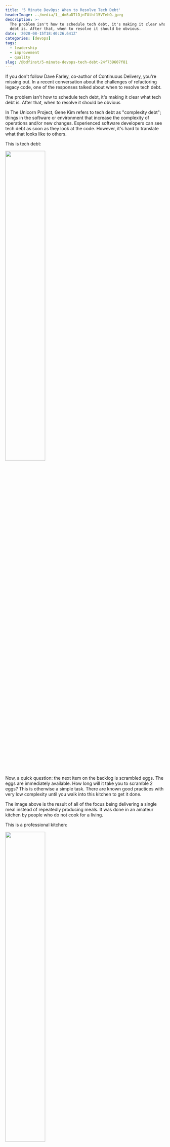 ```yaml
---
title: '5 Minute DevOps: When to Resolve Tech Debt'
headerImage: ../media/1__dm5aDTlDjnTUthf15VTehQ.jpeg
description: >-
  The problem isn't how to schedule tech debt, it's making it clear what tech
  debt is. After that, when to resolve it should be obvious.
date: '2020-08-15T18:40:26.641Z'
categories: [devops]
tags: 
  - leadership
  - improvement
  - quality
slug: /@bdfinst/5-minute-devops-tech-debt-24f739607f81
---
```


If you don't follow Dave Farley, co-author of Continuous Delivery, you're missing out. In a recent conversation about the challenges of refactoring legacy code, one of the responses talked about when to resolve tech debt.

The problem isn't how to schedule tech debt, it's making it clear what tech debt is. After that, when to resolve it should be obvious

In The Unicorn Project, Gene Kim refers to tech debt as "complexity debt"; things in the software or environment that increase the complexity of operations and/or new changes. Experienced software developers can see tech debt as soon as they look at the code. However, it's hard to translate what that looks like to others.

This is tech debt:

<img src="../media/1__dm5aDTlDjnTUthf15VTehQ.jpeg" width="50%"></img>

Now, a quick question: the next item on the backlog is scrambled eggs. The eggs are immediately available. How long will it take you to scramble 2 eggs? This is otherwise a simple task. There are known good practices with very low complexity until you walk into this kitchen to get it done.

The image above is the result of all of the focus being delivering a single meal instead of repeatedly producing meals. It was done in an amateur kitchen by people who do not cook for a living.

This is a professional kitchen:

<img src="../media/1__7SSG6i2__Gm6SM4AiwOtegQ.jpeg" width="50%"></img>

The team is organized to produce a continuous flow of quality. This includes prepping, cooking, and cleaning in a continuous process to meet the customers' needs. They never have conversations about waiting to clean the kitchen until after everyone is fed because they know doing that would increase complexity that would first slow, and then stop delivery as the quality degraded to unusable levels. Quality and complexity are tightly coupled.

Professional cooks keep the cooking area clean to enable quality, reduce complexity, and to make the next delivery easy to produce. So do professional developers. If you are a developer who does not clean up after yourself, please start. If you are managing development teams and tell them to leave cleaning up for later instead of making it part of every delivery, ask yourself which kitchen you'd like a meal from.
